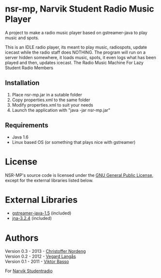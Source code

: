 # nsr-mp, Narvik Student Radio Music Player
A project to make a radio music player based on gstreamer-java to play music and spots.

This is an IDLE radio player, its meant to play music, radiospots, update icecast while the radio staff does NOTHING.
The program will run on a server hidden somewhere, it loads music, spots, it even logs what has been played and then, updates icecast.
The Radio Music Machine For Lazy Student Radio Members

## Installation
1. Place nsr-mp.jar in a sutable folder
1. Copy properties.xml to the same folder
1. Modify properties.xml to suit your needs
1. Launch the application with "java -jar nsr-mp.jar"
 
## Requirements
- Java 1.6
- Linux based OS (or something that plays nice with gstreamer)

# License
NSR-MP's source code is licensed under the
[GNU General Public License](http://www.gnu.org/licenses/gpl.html),
except for the  external libraries listed below.

# External Libraries
* [gstreamer-java-1.5](http://code.google.com/p/gstreamer-java/) (included)
* [jna-3.2.4](http://code.google.com/p/gstreamer-java/) (included)

# Authors
Version 0.3 - 2013 - [Christoffer Nordeng](http://github.com/Jackstrom)  
Version 0.2 - 2012 - [Vegard Lang&aring;s](http://sjefen6.no)  
Version 0.1 - 2011 - [Viktor Basso](http://basso.cc)

For [Narvik Studentradio](http://nsr.samfunnet.no)

